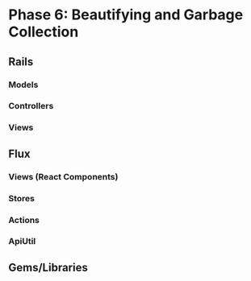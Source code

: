 # Phase 6: Beautifying and Garbage Collection 

## Rails
### Models

### Controllers

### Views

## Flux
### Views (React Components)

### Stores

### Actions

### ApiUtil

## Gems/Libraries
